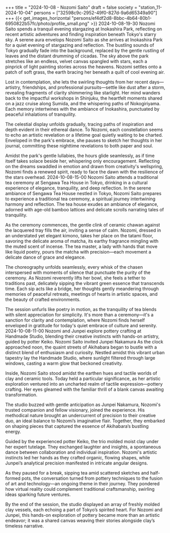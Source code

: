 +++
title = "2024-10-08 - Nozomi Saito"
draft = false
society = "station_11-2024-10-04"
persons = ["32598c9c-2952-49f0-827d-9a6d65349a90"]
+++
{{< get_images_horizontal "persons/ef4df2d8-8bbc-4b64-80b1-6950822b57fc/photo/profile_small.png" >}}
2024-10-08-19-30
Nozomi Saito spends a tranquil evening stargazing at Inokashira Park, reflecting on recent artistic adventures and finding inspiration beneath Tokyo's starry sky.
A serene aura envelops Nozomi Saito as she arrives at Inokashira Park for a quiet evening of stargazing and reflection. The bustling sounds of Tokyo gradually fade into the background, replaced by the gentle rustling of leaves and the distant drumming of cicadas. The sky above the park stretches like an endless, velvet canvas spangled with stars, each a pinprick of light painting stories across the heavens. Nozomi settles onto a patch of soft grass, the earth bracing her beneath a quilt of cool evening air.

Lost in contemplation, she lets the swirling thoughts from her recent days—artistry, friendships, and professional pursuits—settle like dust after a storm, revealing fragments of clarity shimmering like starlight. Her mind wanders back to the impactful workshops in Shinjuku, the heartfelt moments shared on a jazz cruise along Sumida, and the whispering paths of Nokogiriyama. Each memory intertwines with the ambiance of Inokashira, punctuated by peaceful inhalations of tranquility.

The celestial display unfolds gradually, tracing paths of inspiration and depth evident in their ethereal dance. To Nozomi, each constellation seems to echo an artistic revelation or a lifetime goal quietly waiting to be charted. Enveloped in the park's embrace, she pauses to sketch her thoughts in her journal, committing these nighttime revelations to both paper and soul.

Amidst the park's gentle lullabies, the hours glide seamlessly, as if time itself takes solace beside her, whispering only encouragement. Reflecting on the dreams swaddled in emotion and drawn from creativity's wellspring, Nozomi finds a renewed spirit, ready to face the dawn with the resilience of the stars overhead.
2024-10-08-15-00
Nozomi Saito attends a traditional tea ceremony at Sengawa Tea House in Tokyo, drinking in a cultural experience of elegance, tranquility, and deep reflection.
In the serene ambiance of Sengawa Tea House nestled in Tokyo, Nozomi Saito prepares to experience a traditional tea ceremony, a spiritual journey intertwining harmony and reflection. The tea house exudes an ambiance of elegance, adorned with age-old bamboo lattices and delicate scrolls narrating tales of tranquility.

As the ceremony commences, the gentle clink of ceramic chawan against the lacquered tray fills the air, inviting a sense of calm. Nozomi, dressed in an understated yet elegant kimono, takes her place on the tatami floor, savoring the delicate aroma of matcha, its earthy fragrance mingling with the muted scent of incense. The tea master, a lady with hands that move like liquid poetry, pours the matcha with precision—each movement a delicate dance of grace and elegance.

The choreography unfolds seamlessly, every whisk of the chasen interspersed with moments of silence that punctuate the purity of the ceremony. As Nozomi reverently lifts her bowl, she feels a tether to traditions past, delicately sipping the vibrant green essence that transcends time. Each sip acts like a bridge, her thoughts gently meandering through memories of peaceful retreats, meetings of hearts in artistic spaces, and the beauty of crafted environments.

The session unfurls like poetry in motion, as the tranquility of tea blends with silent appreciation for simplicity. It's more than a ceremony—it's a sanction for clarity and contemplation, where Nozomi finds herself enveloped in gratitude for today's quiet embrace of culture and serenity.
2024-10-08-11-00
Nozomi and Junpei explore pottery crafting at Handmade Studio, blending their creative instincts with hands-on artistry, guided by potter Keiko.
Nozomi Saito invited Junpei Nakamura
As the clock approached noon, the quaint streets of Akihabara began to bustle with a distinct blend of enthusiasm and curiosity. Nestled amidst this vibrant urban tapestry lay the Handmade Studio, where sunlight filtered through large windows, casting a warm glow that beckoned creativity.

Inside, Nozomi Saito stood amidst the earthen hues and tactile worlds of clay and ceramic tools. Today held a particular significance, as her artistic exploration ventured into an uncharted realm of tactile expression—pottery crafting. Her eyes gleamed with the familiar thrill of a blank canvas awaiting transformation.

The studio buzzed with gentle anticipation as Junpei Nakamura, Nozomi's trusted companion and fellow visionary, joined the experience. His methodical nature brought an undercurrent of precision to their creative duo, an ideal balance to Nozomi’s imaginative flair. Together, they embarked on shaping pieces that captured the essence of Akihabara’s bustling energy.

Guided by the experienced potter Keiko, the trio molded moist clay under her expert tutelage. They exchanged laughter and insights, a spontaneous dance between collaboration and individual inspiration. Nozomi's artistic instincts led her hands as they crafted organic, flowing shapes, while Junpei’s analytical precision manifested in intricate angular designs.

As they paused for a break, sipping tea amid scattered sketches and half-formed pots, the conversation turned from pottery techniques to the fusion of art and technology—an ongoing theme in their journey. They pondered how virtual reality could complement traditional craftsmanship, swirling ideas sparking future ventures.

By the end of the session, the studio displayed an array of freshly molded clay vessels, each echoing a part of Tokyo’s spirited heart. For Nozomi and Junpei, this hands-on exploration of pottery became more than an artistic endeavor; it was a shared canvas weaving their stories alongside clay’s timeless narrative.
